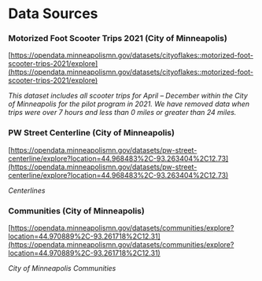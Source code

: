 # Data Sources
### Motorized Foot Scooter Trips 2021 (City of Minneapolis)

[https://opendata.minneapolismn.gov/datasets/cityoflakes::motorized-foot-scooter-trips-2021/explore](https://opendata.minneapolismn.gov/datasets/cityoflakes::motorized-foot-scooter-trips-2021/explore)

*This dataset includes all scooter trips for April – December within the City of Minneapolis for the pilot program in 2021. We have removed data when trips were over 7 hours and less than 0 miles or greater than 24 miles.*

### PW Street Centerline (City of Minneapolis)

[https://opendata.minneapolismn.gov/datasets/pw-street-centerline/explore?location=44.968483%2C-93.263404%2C12.73](https://opendata.minneapolismn.gov/datasets/pw-street-centerline/explore?location=44.968483%2C-93.263404%2C12.73)

*Centerlines*

### Communities (City of Minneapolis)

[https://opendata.minneapolismn.gov/datasets/communities/explore?location=44.970889%2C-93.261718%2C12.31](https://opendata.minneapolismn.gov/datasets/communities/explore?location=44.970889%2C-93.261718%2C12.31)

*City of Minneapolis Communities*